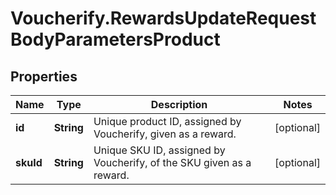 # Voucherify.RewardsUpdateRequestBodyParametersProduct

## Properties

Name | Type | Description | Notes
------------ | ------------- | ------------- | -------------
**id** | **String** | Unique product ID, assigned by Voucherify, given as a reward. | [optional] 
**skuId** | **String** | Unique SKU ID, assigned by Voucherify, of the SKU given as a reward. | [optional] 


